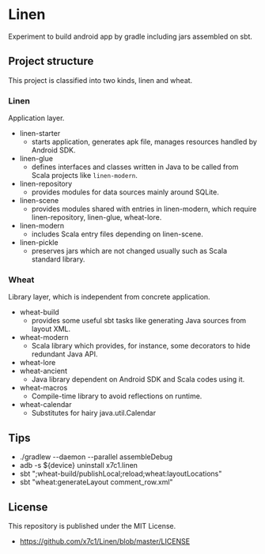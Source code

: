 # Linen
Experiment to build android app by gradle including jars assembled on sbt.

## Project structure

This project is classified into two kinds, linen and wheat.

### Linen

Application layer.

 * linen-starter
   * starts application, generates apk file, manages resources handled by Android SDK.
 * linen-glue
   * defines interfaces and classes written in Java to be called from Scala projects like `linen-modern`.
 * linen-repository
   * provides modules for data sources mainly around SQLite.
 * linen-scene
   * provides modules shared with entries in linen-modern, which require linen-repository, linen-glue, wheat-lore.
 * linen-modern
   * includes Scala entry files depending on linen-scene.
 * linen-pickle
   * preserves jars which are not changed usually such as Scala standard library.

### Wheat

Library layer, which is independent from concrete application.

 * wheat-build
   * provides some useful sbt tasks like generating Java sources from layout XML.
 * wheat-modern
   * Scala library which provides, for instance, some decorators to hide redundant Java API.
 * wheat-lore
 * wheat-ancient
   * Java library dependent on Android SDK and Scala codes using it.
 * wheat-macros
   * Compile-time library to avoid reflections on runtime.
 * wheat-calendar
   * Substitutes for hairy java.util.Calendar

## Tips

* ./gradlew --daemon --parallel assembleDebug
* adb -s ${device} uninstall x7c1.linen
* sbt ";wheat-build/publishLocal;reload;wheat:layoutLocations"
* sbt "wheat:generateLayout comment_row.xml"

## License

This repository is published under the MIT License.

 * https://github.com/x7c1/Linen/blob/master/LICENSE
